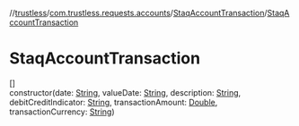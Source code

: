 //[trustless](../../../index.md)/[com.trustless.requests.accounts](../index.md)/[StaqAccountTransaction](index.md)/[StaqAccountTransaction](-staq-account-transaction.md)

# StaqAccountTransaction

[]\
constructor(date: [String](https://kotlinlang.org/api/latest/jvm/stdlib/kotlin/-string/index.html), valueDate: [String](https://kotlinlang.org/api/latest/jvm/stdlib/kotlin/-string/index.html), description: [String](https://kotlinlang.org/api/latest/jvm/stdlib/kotlin/-string/index.html), debitCreditIndicator: [String](https://kotlinlang.org/api/latest/jvm/stdlib/kotlin/-string/index.html), transactionAmount: [Double](https://kotlinlang.org/api/latest/jvm/stdlib/kotlin/-double/index.html), transactionCurrency: [String](https://kotlinlang.org/api/latest/jvm/stdlib/kotlin/-string/index.html))

